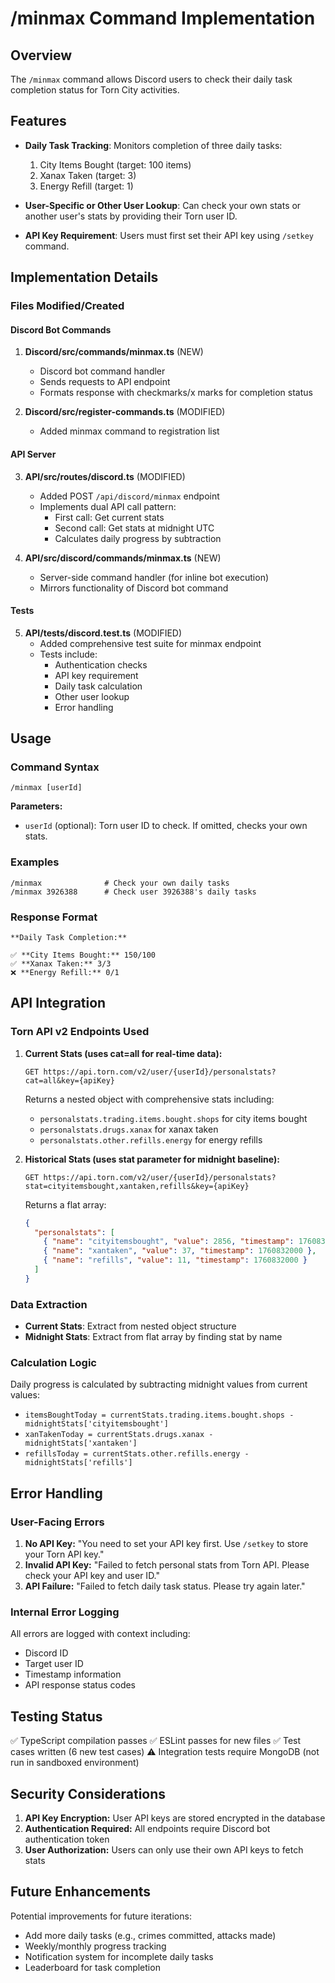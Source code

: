 # /minmax Command Implementation

## Overview
The `/minmax` command allows Discord users to check their daily task completion status for Torn City activities.

## Features
- **Daily Task Tracking**: Monitors completion of three daily tasks:
  1. City Items Bought (target: 100 items)
  2. Xanax Taken (target: 3)
  3. Energy Refill (target: 1)
  
- **User-Specific or Other User Lookup**: Can check your own stats or another user's stats by providing their Torn user ID.

- **API Key Requirement**: Users must first set their API key using `/setkey` command.

## Implementation Details

### Files Modified/Created

#### Discord Bot Commands
1. **Discord/src/commands/minmax.ts** (NEW)
   - Discord bot command handler
   - Sends requests to API endpoint
   - Formats response with checkmarks/x marks for completion status

2. **Discord/src/register-commands.ts** (MODIFIED)
   - Added minmax command to registration list

#### API Server
3. **API/src/routes/discord.ts** (MODIFIED)
   - Added POST `/api/discord/minmax` endpoint
   - Implements dual API call pattern:
     - First call: Get current stats
     - Second call: Get stats at midnight UTC
     - Calculates daily progress by subtraction

4. **API/src/discord/commands/minmax.ts** (NEW)
   - Server-side command handler (for inline bot execution)
   - Mirrors functionality of Discord bot command

#### Tests
5. **API/tests/discord.test.ts** (MODIFIED)
   - Added comprehensive test suite for minmax endpoint
   - Tests include:
     - Authentication checks
     - API key requirement
     - Daily task calculation
     - Other user lookup
     - Error handling

## Usage

### Command Syntax
```
/minmax [userId]
```

**Parameters:**
- `userId` (optional): Torn user ID to check. If omitted, checks your own stats.

### Examples
```
/minmax              # Check your own daily tasks
/minmax 3926388      # Check user 3926388's daily tasks
```

### Response Format
```
**Daily Task Completion:**

✅ **City Items Bought:** 150/100
✅ **Xanax Taken:** 3/3
❌ **Energy Refill:** 0/1
```

## API Integration

### Torn API v2 Endpoints Used
1. **Current Stats (uses cat=all for real-time data):**
   ```
   GET https://api.torn.com/v2/user/{userId}/personalstats?cat=all&key={apiKey}
   ```
   Returns a nested object with comprehensive stats including:
   - `personalstats.trading.items.bought.shops` for city items bought
   - `personalstats.drugs.xanax` for xanax taken
   - `personalstats.other.refills.energy` for energy refills

2. **Historical Stats (uses stat parameter for midnight baseline):**
   ```
   GET https://api.torn.com/v2/user/{userId}/personalstats?stat=cityitemsbought,xantaken,refills&key={apiKey}
   ```
   Returns a flat array:
   ```json
   {
     "personalstats": [
       { "name": "cityitemsbought", "value": 2856, "timestamp": 1760832000 },
       { "name": "xantaken", "value": 37, "timestamp": 1760832000 },
       { "name": "refills", "value": 11, "timestamp": 1760832000 }
     ]
   }
   ```

### Data Extraction
- **Current Stats**: Extract from nested object structure
- **Midnight Stats**: Extract from flat array by finding stat by name

### Calculation Logic
Daily progress is calculated by subtracting midnight values from current values:
- `itemsBoughtToday = currentStats.trading.items.bought.shops - midnightStats['cityitemsbought']`
- `xanTakenToday = currentStats.drugs.xanax - midnightStats['xantaken']`
- `refillsToday = currentStats.other.refills.energy - midnightStats['refills']`

## Error Handling

### User-Facing Errors
1. **No API Key:** "You need to set your API key first. Use `/setkey` to store your Torn API key."
2. **Invalid API Key:** "Failed to fetch personal stats from Torn API. Please check your API key and user ID."
3. **API Failure:** "Failed to fetch daily task status. Please try again later."

### Internal Error Logging
All errors are logged with context including:
- Discord ID
- Target user ID
- Timestamp information
- API response status codes

## Testing Status

✅ TypeScript compilation passes
✅ ESLint passes for new files
✅ Test cases written (6 new test cases)
⚠️ Integration tests require MongoDB (not run in sandboxed environment)

## Security Considerations

1. **API Key Encryption:** User API keys are stored encrypted in the database
2. **Authentication Required:** All endpoints require Discord bot authentication token
3. **User Authorization:** Users can only use their own API keys to fetch stats

## Future Enhancements

Potential improvements for future iterations:
- Add more daily tasks (e.g., crimes committed, attacks made)
- Weekly/monthly progress tracking
- Notification system for incomplete daily tasks
- Leaderboard for task completion
